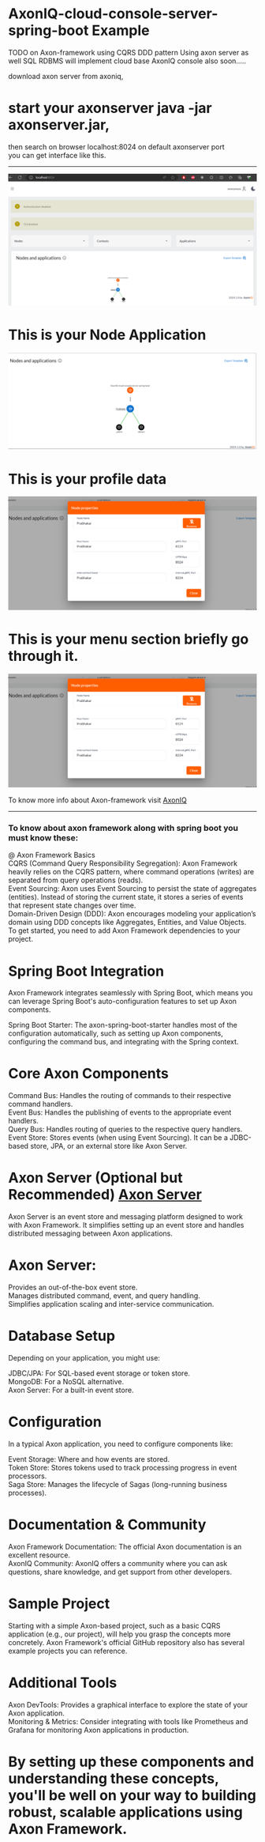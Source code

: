# AxonIQ-cloud-console-server-spring-boot Example
TODO on Axon-framework using CQRS DDD pattern Using axon server as well SQL RDBMS will implement cloud base AxonIQ console also soon.....<br/>

download axon server from axoniq,<br/>
# start your axonserver java -jar axonserver.jar,<br/>
then search on browser localhost:8024 on default axonserver port<br/>
you can get interface like this.<br/><hr>
<img src="./axonserver-pro/Screenshot 2024-08-04 144600.png" alt="err"/>

# This is your Node Application
<img src="./axonserver-pro/Screenshot 2024-08-04 144642.png" alt="err"/>

# This is your profile data
<img src="./axonserver-pro/Screenshot 2024-08-04 144701.png" alt="err"/>

# This is your menu section briefly go through it.
<img src="./axonserver-pro/Screenshot 2024-08-04 144701.png" alt="err"/>

To know more info about Axon-framework visit <a href="https://www.axoniq.io/" > AxonIQ </a> 

<hr/>
<h3>To know about axon framework along with spring boot you must know these:</h3>
@ Axon Framework Basics <br/>
CQRS (Command Query Responsibility Segregation): Axon Framework heavily relies on the CQRS pattern, where command operations (writes) are separated from query operations (reads).<br/>
Event Sourcing: Axon uses Event Sourcing to persist the state of aggregates (entities). Instead of storing the current state, it stores a series of events that represent state changes over time.<br/>
Domain-Driven Design (DDD): Axon encourages modeling your application’s domain using DDD concepts like Aggregates, Entities, and Value Objects.<br/>
To get started, you need to add Axon Framework dependencies to your project.<br/>

# Spring Boot Integration
Axon Framework integrates seamlessly with Spring Boot, which means you can leverage Spring Boot's auto-configuration features to set up Axon components.<br/>

Spring Boot Starter: The axon-spring-boot-starter handles most of the configuration automatically, such as setting up Axon components, configuring the command bus, and integrating with the Spring context.<br/>

# Core Axon Components
Command Bus: Handles the routing of commands to their respective command handlers.<br/>
Event Bus: Handles the publishing of events to the appropriate event handlers.<br/>
Query Bus: Handles routing of queries to the respective query handlers.<br/>
Event Store: Stores events (when using Event Sourcing). It can be a JDBC-based store, JPA, or an external store like Axon Server.<br/>

# Axon Server (Optional but Recommended) <a href="https://www.axoniq.io/products/axon-server">Axon Server </a>
Axon Server is an event store and messaging platform designed to work with Axon Framework. It simplifies setting up an event store and handles distributed messaging between Axon applications.

# Axon Server:
Provides an out-of-the-box event store.<br/>
Manages distributed command, event, and query handling.<br/>
Simplifies application scaling and inter-service communication.<br/>

# Database Setup
Depending on your application, you might use:<br/>

JDBC/JPA: For SQL-based event storage or token store.<br/>
MongoDB: For a NoSQL alternative.<br/>
Axon Server: For a built-in event store.<br/>

# Configuration
In a typical Axon application, you need to configure components like:<br/>

Event Storage: Where and how events are stored.<br/>
Token Store: Stores tokens used to track processing progress in event processors.<br/>
Saga Store: Manages the lifecycle of Sagas (long-running business processes).<br/>

# Documentation & Community
Axon Framework Documentation: The official Axon documentation is an excellent resource.<br/>
AxonIQ Community: AxonIQ offers a community where you can ask questions, share knowledge, and get support from other developers.<br/>

# Sample Project
Starting with a simple Axon-based project, such as a basic CQRS application (e.g., our project), will help you grasp the concepts more concretely. Axon Framework's official GitHub repository also has several example projects you can reference.<br/>

# Additional Tools
Axon DevTools: Provides a graphical interface to explore the state of your Axon application.<br/>
Monitoring & Metrics: Consider integrating with tools like Prometheus and Grafana for monitoring Axon applications in production.<br/>

# By setting up these components and understanding these concepts, you'll be well on your way to building robust, scalable applications using Axon Framework.
